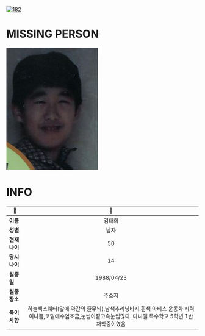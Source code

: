 [![182](https://img.shields.io/badge/%EC%8B%A4%EC%A2%85%EC%8B%A0%EA%B3%A0%EB%8A%94%20%EA%B5%AD%EB%B2%88%EC%97%86%EC%9D%B4-182-blue)](http://safe182.go.kr/index.do)

# MISSING PERSON

<img src="./missing_person.jpg">

# INFO

|🔑|💎|
|--|:--:|
|**이름**|김태희|
|**성별**|남자|
|**현재 나이**|50|
|**당시 나이**|14|
|**실종일**|1988/04/23|
|**실종 장소**|주소지|
|**특이사항**|하늘색스웨터(앞에 약간의 줄무늬),남색추리닝바지,흰색 아티스 운동화     시력이나쁨,코밑에수염조금,눈썹이짙고속눈썹많다..다니엘 특수학교 5학년 1반 재학중이였음|
